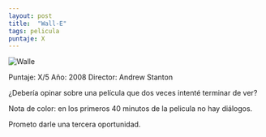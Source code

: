 ```yaml
---
layout: post
title:  "Wall-E"
tags: pelicula
puntaje: X
---
```


![Walle](https://www.encadenados.org/rdc/images/stories/rashomon/num_69/wall-e107.jpg)

Puntaje: X/5
Año: 2008
Director: Andrew Stanton

¿Debería opinar sobre una película que dos veces intenté terminar de ver?

Nota de color: en los primeros 40 minutos de la pelicula no hay diálogos.

Prometo darle una tercera oportunidad.